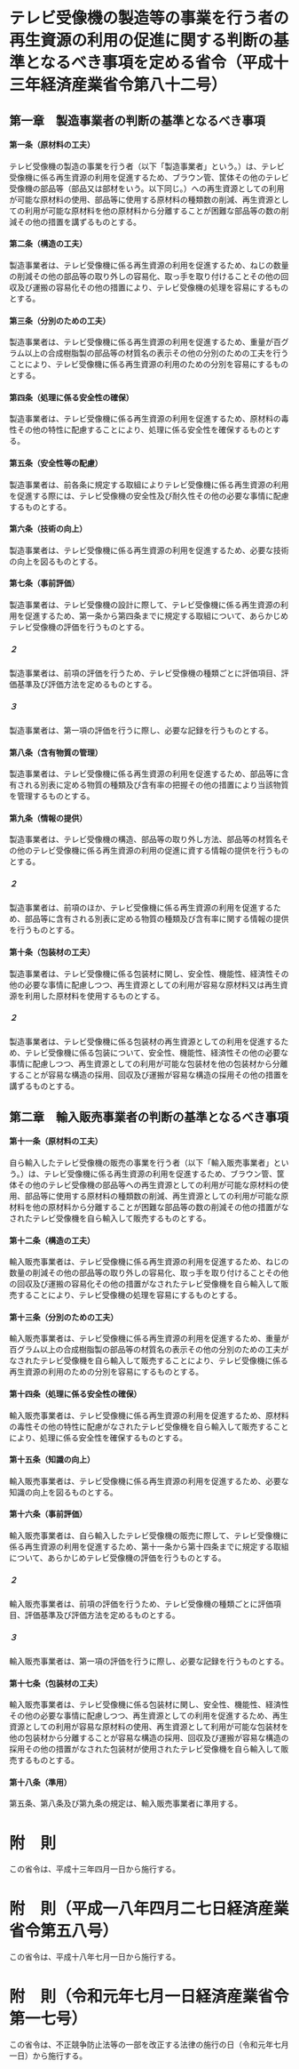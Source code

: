 # テレビ受像機の製造等の事業を行う者の再生資源の利用の促進に関する判断の基準となるべき事項を定める省令（平成十三年経済産業省令第八十二号）
## 第一章　製造事業者の判断の基準となるべき事項
#### 第一条（原材料の工夫）
テレビ受像機の製造の事業を行う者（以下「製造事業者」という。）は、テレビ受像機に係る再生資源の利用を促進するため、ブラウン管、筐体その他のテレビ受像機の部品等（部品又は部材をいう。以下同じ。）への再生資源としての利用が可能な原材料の使用、部品等に使用する原材料の種類数の削減、再生資源としての利用が可能な原材料を他の原材料から分離することが困難な部品等の数の削減その他の措置を講ずるものとする。
#### 第二条（構造の工夫）
製造事業者は、テレビ受像機に係る再生資源の利用を促進するため、ねじの数量の削減その他の部品等の取り外しの容易化、取っ手を取り付けることその他の回収及び運搬の容易化その他の措置により、テレビ受像機の処理を容易にするものとする。
#### 第三条（分別のための工夫）
製造事業者は、テレビ受像機に係る再生資源の利用を促進するため、重量が百グラム以上の合成樹脂製の部品等の材質名の表示その他の分別のための工夫を行うことにより、テレビ受像機に係る再生資源の利用のための分別を容易にするものとする。
#### 第四条（処理に係る安全性の確保）
製造事業者は、テレビ受像機に係る再生資源の利用を促進するため、原材料の毒性その他の特性に配慮することにより、処理に係る安全性を確保するものとする。
#### 第五条（安全性等の配慮）
製造事業者は、前各条に規定する取組によりテレビ受像機に係る再生資源の利用を促進する際には、テレビ受像機の安全性及び耐久性その他の必要な事情に配慮するものとする。
#### 第六条（技術の向上）
製造事業者は、テレビ受像機に係る再生資源の利用を促進するため、必要な技術の向上を図るものとする。
#### 第七条（事前評価）
製造事業者は、テレビ受像機の設計に際して、テレビ受像機に係る再生資源の利用を促進するため、第一条から第四条までに規定する取組について、あらかじめテレビ受像機の評価を行うものとする。
##### ２
製造事業者は、前項の評価を行うため、テレビ受像機の種類ごとに評価項目、評価基準及び評価方法を定めるものとする。
##### ３
製造事業者は、第一項の評価を行うに際し、必要な記録を行うものとする。
#### 第八条（含有物質の管理）
製造事業者は、テレビ受像機に係る再生資源の利用を促進するため、部品等に含有される別表に定める物質の種類及び含有率の把握その他の措置により当該物質を管理するものとする。
#### 第九条（情報の提供）
製造事業者は、テレビ受像機の構造、部品等の取り外し方法、部品等の材質名その他のテレビ受像機に係る再生資源の利用の促進に資する情報の提供を行うものとする。
##### ２
製造事業者は、前項のほか、テレビ受像機に係る再生資源の利用を促進するため、部品等に含有される別表に定める物質の種類及び含有率に関する情報の提供を行うものとする。
#### 第十条（包装材の工夫）
製造事業者は、テレビ受像機に係る包装材に関し、安全性、機能性、経済性その他の必要な事情に配慮しつつ、再生資源としての利用が容易な原材料又は再生資源を利用した原材料を使用するものとする。
##### ２
製造事業者は、テレビ受像機に係る包装材の再生資源としての利用を促進するため、テレビ受像機に係る包装について、安全性、機能性、経済性その他の必要な事情に配慮しつつ、再生資源としての利用が可能な包装材を他の包装材から分離することが容易な構造の採用、回収及び運搬が容易な構造の採用その他の措置を講ずるものとする。
## 第二章　輸入販売事業者の判断の基準となるべき事項
#### 第十一条（原材料の工夫）
自ら輸入したテレビ受像機の販売の事業を行う者（以下「輸入販売事業者」という。）は、テレビ受像機に係る再生資源の利用を促進するため、ブラウン管、筐体その他のテレビ受像機の部品等への再生資源としての利用が可能な原材料の使用、部品等に使用する原材料の種類数の削減、再生資源としての利用が可能な原材料を他の原材料から分離することが困難な部品等の数の削減その他の措置がなされたテレビ受像機を自ら輸入して販売するものとする。
#### 第十二条（構造の工夫）
輸入販売事業者は、テレビ受像機に係る再生資源の利用を促進するため、ねじの数量の削減その他の部品等の取り外しの容易化、取っ手を取り付けることその他の回収及び運搬の容易化その他の措置がなされたテレビ受像機を自ら輸入して販売することにより、テレビ受像機の処理を容易にするものとする。
#### 第十三条（分別のための工夫）
輸入販売事業者は、テレビ受像機に係る再生資源の利用を促進するため、重量が百グラム以上の合成樹脂製の部品等の材質名の表示その他の分別のための工夫がなされたテレビ受像機を自ら輸入して販売することにより、テレビ受像機に係る再生資源の利用のための分別を容易にするものとする。
#### 第十四条（処理に係る安全性の確保）
輸入販売事業者は、テレビ受像機に係る再生資源の利用を促進するため、原材料の毒性その他の特性に配慮がなされたテレビ受像機を自ら輸入して販売することにより、処理に係る安全性を確保するものとする。
#### 第十五条（知識の向上）
輸入販売事業者は、テレビ受像機に係る再生資源の利用を促進するため、必要な知識の向上を図るものとする。
#### 第十六条（事前評価）
輸入販売事業者は、自ら輸入したテレビ受像機の販売に際して、テレビ受像機に係る再生資源の利用を促進するため、第十一条から第十四条までに規定する取組について、あらかじめテレビ受像機の評価を行うものとする。
##### ２
輸入販売事業者は、前項の評価を行うため、テレビ受像機の種類ごとに評価項目、評価基準及び評価方法を定めるものとする。
##### ３
輸入販売事業者は、第一項の評価を行うに際し、必要な記録を行うものとする。
#### 第十七条（包装材の工夫）
輸入販売事業者は、テレビ受像機に係る包装材に関し、安全性、機能性、経済性その他の必要な事情に配慮しつつ、再生資源としての利用を促進するため、再生資源としての利用が容易な原材料の使用、再生資源として利用が可能な包装材を他の包装材から分離することが容易な構造の採用、回収及び運搬が容易な構造の採用その他の措置がなされた包装材が使用されたテレビ受像機を自ら輸入して販売するものとする。
#### 第十八条（準用）
第五条、第八条及び第九条の規定は、輸入販売事業者に準用する。
# 附　則
この省令は、平成十三年四月一日から施行する。
# 附　則（平成一八年四月二七日経済産業省令第五八号）
この省令は、平成十八年七月一日から施行する。
# 附　則（令和元年七月一日経済産業省令第一七号）
この省令は、不正競争防止法等の一部を改正する法律の施行の日（令和元年七月一日）から施行する。

